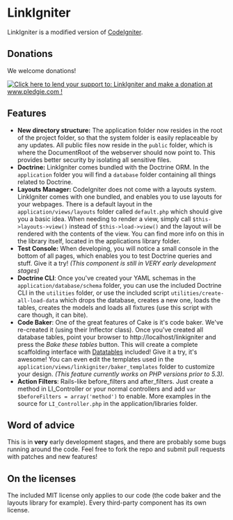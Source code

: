 # LinkIgniter

LinkIgniter is a modified version of [CodeIgniter][1].

## Donations

We welcome donations!

<a href='http://www.pledgie.com/campaigns/14354'><img alt='Click here to lend your support to: LinkIgniter and make a donation at www.pledgie.com !' src='http://www.pledgie.com/campaigns/14354.png?skin_name=chrome' border='0' /></a>

## Features

  - **New directory structure:** The application folder now resides in the root of the project folder, so that the system folder is easily replaceable by any updates. All public files now reside in the `public` folder, which is where the DocumentRoot of the webserver should now point to. This provides better security by isolating all sensitive files.
  - **Doctrine:** LinkIgniter comes bundled with the Doctrine ORM. In the `application` folder you will find a `database` folder containing all things related to Doctrine.
  - **Layouts Manager:** CodeIgniter does not come with a layouts system. LinkIgniter comes with one bundled, and enables you to use layouts for your webpages. There is a default layout in the `application/views/layouts` folder called `default.php` which should give you a basic idea. When needing to render a view, simply call `$this->layouts->view()` instead of `$this->load->view()` and the layout will be rendered with the contents of the view. You can find more info on this in the library itself, located in the applications library folder.
  - **Test Console:** When developing, you will notice a small console in the bottom of all pages, which enables you to test Doctrine queries and stuff. Give it a try! *(This component is still in VERY early development stages)*
  - **Doctrine CLI**: Once you've created your YAML schemas in the `application/database/schema` folder, you can use the included Doctrine CLI in the `utilities` folder, or use the included script `utilities/create-all-load-data` which drops the database, creates a new one, loads the tables, creates the models and loads all fixtures (use this script with care though, it can bite).
  - **Code Baker**: One of the great features of Cake is it's code baker. We've re-created it (using their Inflector class). Once you've created all database tables, point your browser to http://localhost/linkigniter and press the *Bake these tables* button. This will create a complete scaffolding interface with [Datatables][2] included! Give it a try, it's awesome! You can even edit the templates used in the `application/views/linkigniter/baker_templates` folder to customize your design. *(This feature currently works on PHP versions prior to 5.3).*
  - **Action Filters**: Rails-like before\_filters and after\_filters. Just create a method in LI\_Controller or your normal controllers and add `var $beforeFilters = array('method')` to enable. More examples in the source for `LI_Controller.php` in the application/libraries folder.

## Word of advice

This is in **very** early development stages, and there are probably some bugs running around the code. Feel free to fork the repo and submit pull requests with patches and new features!

## On the licenses

The included MIT license only applies to our code (the code baker and the layouts library for example). Every third-party component has its own license.


[1]: http://codeigniter.com
[2]: http://www.datatables.net